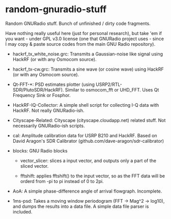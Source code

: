 # random-gnuradio-stuff
Random GNURadio stuff. Bunch of unfinished / dirty code fragments.

Have nothing really useful here (just for personal research), but take 'em if you want - under GPL v3.0 license (one that GNURadio project uses - since I may copy & paste source codes from the main GNU Radio repository).

* hackrf_tx_white_noise.grc: Transmits a Gaussian-noise like signal using HackRF (or with any Osmocom source).

* hackrf_tx-cw.grc: Transmits a sine wave (or cosine wave) using HackRF (or with any Osmocom source).

* Qt-FFT-*: PSD estimates plotter (using USRP2/RTL-SDR/PlutoSDR/HackRF). Similar to osmocom_fft or UHD_FFT. Uses Qt Frequency Sink or Fosphor.

* HackRF-IQ-Collector: A simple shell script for collecting I-Q data with HackRF. Not really GNURadio-ish.

* Cityscape-Related: Cityscape (cityscape.cloudapp.net) related stuff. Not necessarily GNURadio-ish scripts. 

* cal: Amplitude calibration data for USRP B210 and HackRF. Based on David Aragon's SDR Calibrator (github.com/dave-aragon/sdr-calibrator)

* blocks: GNU Radio blocks

	* vector_slicer: slices a input vector, and outputs only a part of the sliced vector.

	* fftshift: applies fftshift() to the input vector, so as the FFT data will be orderd from -pi to pi instead of 0 to 2pi.

* AoA: A simple phase-difference angle of arrival flowgraph.  Incomplete.

* 1ms-psd: Takes a moving window periodogram (FFT -> Mag^2 -> log10), and dumps the results into a data file. A simple data file parser is included.
